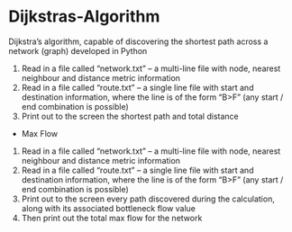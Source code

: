 # Dijkstras-Algorithm
Dijkstra’s algorithm, capable of discovering the shortest path across a network (graph) developed in Python

1. Read in a file called “network.txt” – a multi-line file with node, nearest neighbour and distance metric information
2. Read in a file called “route.txt”  – a single line file with start and destination information, where the line is of the form “B>F” (any start / end combination is possible)
3. Print out to the screen the shortest path and total distance


* Max Flow

1. Read in a file called “network.txt” – a multi-line file with node, nearest neighbour and distance metric information
2. Read in a file called “route.txt”  – a single line file with start and destination information, where the line is of the form “B>F” (any start / end combination is possible)
3. Print out to the screen every path discovered during the calculation, along with its associated bottleneck flow value
4. Then print out the total max flow for the network